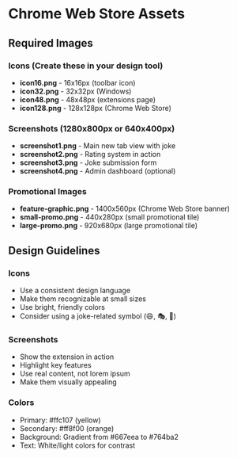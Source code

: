 # Chrome Web Store Assets

## Required Images

### Icons (Create these in your design tool)
- **icon16.png** - 16x16px (toolbar icon)
- **icon32.png** - 32x32px (Windows)
- **icon48.png** - 48x48px (extensions page)
- **icon128.png** - 128x128px (Chrome Web Store)

### Screenshots (1280x800px or 640x400px)
- **screenshot1.png** - Main new tab view with joke
- **screenshot2.png** - Rating system in action
- **screenshot3.png** - Joke submission form
- **screenshot4.png** - Admin dashboard (optional)

### Promotional Images
- **feature-graphic.png** - 1400x560px (Chrome Web Store banner)
- **small-promo.png** - 440x280px (small promotional tile)
- **large-promo.png** - 920x680px (large promotional tile)

## Design Guidelines

### Icons
- Use a consistent design language
- Make them recognizable at small sizes
- Use bright, friendly colors
- Consider using a joke-related symbol (😄, 🎭, 💭)

### Screenshots
- Show the extension in action
- Highlight key features
- Use real content, not lorem ipsum
- Make them visually appealing

### Colors
- Primary: #ffc107 (yellow)
- Secondary: #ff8f00 (orange)
- Background: Gradient from #667eea to #764ba2
- Text: White/light colors for contrast
